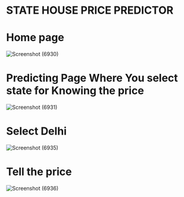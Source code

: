 # STATE HOUSE PRICE PREDICTOR 
# Home page  
![Screenshot (6930)](https://github.com/Phinxaura/StateHousePricePredictor/assets/109135389/5f66d318-fbf5-43c8-a4be-3aa147d4e5e4)


# Predicting Page Where You select state for Knowing the price
![Screenshot (6931)](https://github.com/Phinxaura/StateHousePricePredictor/assets/109135389/fd62535a-a530-4c87-9ebf-1d84db63bd86)


# Select Delhi
![Screenshot (6935)](https://github.com/Phinxaura/StateHousePricePredictor/assets/109135389/064f7760-634c-44c3-affd-78b452676e9c)

# Tell the price
![Screenshot (6936)](https://github.com/Phinxaura/StateHousePricePredictor/assets/109135389/14b11f13-8bd5-4b7d-9f86-8174dbb26b8e)



